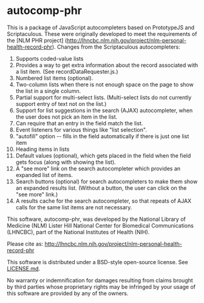 # autocomp-phr

This is a package of JavaScript autocompleters based on PrototypeJS and
Scriptaculous.  These were originally developed to meet the requirements of the
[NLM PHR project]
(http://lhncbc.nlm.nih.gov/project/nlm-personal-health-record-phr).
Changes from the Scriptaculous autocompleters:

1. Supports coded-value lists
1. Provides a way to get extra information about the record associated with a
list item.  (See recordDataRequester.js.)
1. Numbered list items (optional).
1. Two-column lists when there is not enough space on the page to show the list
in a single column.
1. Partial support for multi-select lists.  (Multi-select lists
do not currently support entry of text not on the list.)
1. Support for list suggestions in the search (AJAX) autocompleter, when the user does
not pick an item in the list.
1. Can require that an entry in the field match the list.
1. Event listeners for various things like "list selection".
1. "autofill" option -- fills in the field automatically if there is just one
list item
1. Heading items in lists
1. Default values (optional), which gets placed in the field when the field gets
focus (along with showing the list).
1. A "see more" link on the search autocompleter which provides an expanded list
of items.
1. Search buttons (optional) for search autocompleters to make them show an expanded
results list.  (Without a button, the user can click on the "see more" link.)
1. A results cache for the search autocompleter, so that repeats of AJAX calls
for the same list items are not necessary.


This software, autocomp-phr, was developed by the National Library of Medicine (NLM) Lister Hill National Center for Biomedical Communications (LHNCBC), part of the National Institutes of Health (NIH).

Please cite as: http://lhncbc.nlm.nih.gov/project/nlm-personal-health-record-phr

This software is distributed under a BSD-style open-source license.  See [LICENSE.md](LICENSE.md).

No warranty or indemnification for damages resulting from claims brought by third parties whose proprietary rights may be infringed by your usage of this software are provided by any of the owners.
